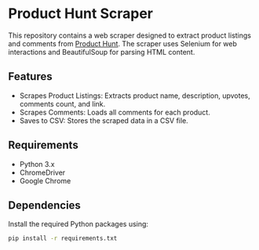 # Product Hunt Scraper

This repository contains a web scraper designed to extract product listings and comments from [Product Hunt](https://www.producthunt.com). The scraper uses Selenium for web interactions and BeautifulSoup for parsing HTML content.

## Features

- Scrapes Product Listings: Extracts product name, description, upvotes, comments count, and link.
- Scrapes Comments: Loads all comments for each product.
- Saves to CSV: Stores the scraped data in a CSV file.

## Requirements

- Python 3.x
- ChromeDriver
- Google Chrome

## Dependencies

Install the required Python packages using:

```sh
pip install -r requirements.txt
